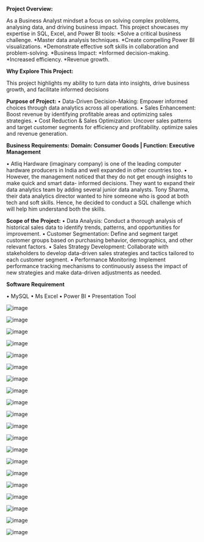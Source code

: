 **Project Overview:**

As a Business Analyst mindset a focus on solving complex problems, analysing data, and driving business impact. This project showcases my expertise in SQL, Excel, and Power BI tools:
*Solve a critical business challenge.
*Master data analysis techniques.
*Create compelling Power BI visualizations.
*Demonstrate effective soft skills in collaboration and problem-solving.
*Business Impact:
*Informed decision-making.
*Increased efficiency.
*Revenue growth.

**Why Explore This Project:**

This project highlights my ability to turn data into insights, drive business growth, and facilitate informed decisions

**Purpose of Project:**
• Data-Driven Decision-Making: Empower informed choices through data analytics across all operations.
• Sales Enhancement: Boost revenue by identifying profitable areas and optimizing sales strategies.
• Cost Reduction & Sales Optimization: Uncover sales patterns and target customer segments for efficiency and profitability. optimize sales and revenue generation.

**Business Requirements:**
**Domain: Consumer Goods | Function: Executive Management**

• Atliq Hardware (imaginary company) is one of the leading computer hardware producers in India and well
expanded in other countries too.
• However, the management noticed that they do not get enough insights to make quick and smart data-
informed decisions. They want to expand their data analytics team by adding several junior data analysts. Tony
Sharma, their data analytics director wanted to hire someone who is good at both tech and soft skills. Hence,
he decided to conduct a SQL challenge which will help him understand both the skills.

**Scope of the Project:**
• Data Analysis: Conduct a thorough analysis of historical sales data to identify trends, patterns, and
opportunities for improvement.
• Customer Segmentation: Define and segment target customer groups based on purchasing behavior,
demographics, and other relevant factors.
• Sales Strategy Development: Collaborate with stakeholders to develop data-driven sales strategies and tactics
tailored to each customer segment.
• Performance Monitoring: Implement performance tracking mechanisms to continuously assess the impact of
new strategies and make data-driven adjustments as needed.

**Software Requirement**

• MySQL
• Ms Excel
• Power BI
• Presentation Tool

![image](https://github.com/bassa-ops/Sql_and_Power_BI_project/assets/65884967/dc868018-3fa0-4ad1-8474-b62322703e8b)



![image](https://github.com/bassa-ops/Sql_and_Power_BI_project/assets/65884967/f0697b24-1df7-4c1d-992c-0a1dddf9318b)

![image](https://github.com/bassa-ops/Sql_and_Power_BI_project/assets/65884967/24897ef0-dc0e-48b9-911c-a144f1c2ffb0)

![image](https://github.com/bassa-ops/Sql_and_Power_BI_project/assets/65884967/60919cfe-107d-493a-b91e-b7ca25ab27c0)

![image](https://github.com/bassa-ops/Sql_and_Power_BI_project/assets/65884967/968b59fb-ede0-494a-bd14-29b036079889)

![image](https://github.com/bassa-ops/Sql_and_Power_BI_project/assets/65884967/01bd9e34-db4a-4bb5-ae1c-8d22d1b39835)

![image](https://github.com/bassa-ops/Sql_and_Power_BI_project/assets/65884967/15b5aeb1-752c-471f-a875-293b984e89e8)

![image](https://github.com/bassa-ops/Sql_and_Power_BI_project/assets/65884967/7c5aa7e0-42aa-4fd3-aaf2-1af201007f59)

![image](https://github.com/bassa-ops/Sql_and_Power_BI_project/assets/65884967/203042e4-e95b-4eaa-9e95-9b0cd0a2b7ff)

![image](https://github.com/bassa-ops/Sql_and_Power_BI_project/assets/65884967/53fca1cf-98ae-40cb-93e6-d7a0e41bf09e)

![image](https://github.com/bassa-ops/Sql_and_Power_BI_project/assets/65884967/0a06898d-8d17-452c-8688-14c39a4d9477)

![image](https://github.com/bassa-ops/Sql_and_Power_BI_project/assets/65884967/b3da4f4e-dcfc-4578-8c26-5a76d3abbb68)

![image](https://github.com/bassa-ops/Sql_and_Power_BI_project/assets/65884967/6788518c-a9fb-45a1-9aaf-4cef9e3f01ce)

![image](https://github.com/bassa-ops/Sql_and_Power_BI_project/assets/65884967/0f5e2462-e0b8-49dc-9bf0-30dbd3fde45f)

![image](https://github.com/bassa-ops/Sql_and_Power_BI_project/assets/65884967/94a9ea3f-9d10-497e-a977-33400f78a6fc)

![image](https://github.com/bassa-ops/Sql_and_Power_BI_project/assets/65884967/a5230b85-0130-4fb8-861a-1c707d813ca5)

![image](https://github.com/bassa-ops/Sql_and_Power_BI_project/assets/65884967/fc1d115d-c3b0-46a9-93e6-17bd56edb462)

![image](https://github.com/bassa-ops/Sql_and_Power_BI_project/assets/65884967/fa29bc8b-389d-4391-b6b2-81261b6da023)

![image](https://github.com/bassa-ops/Sql_and_Power_BI_project/assets/65884967/2dc9eada-b332-4413-a10c-bb4a7e47dbe2)

![image](https://github.com/bassa-ops/Sql_and_Power_BI_project/assets/65884967/fcb7483c-f488-477e-8bfa-f935bb42ec98)


















